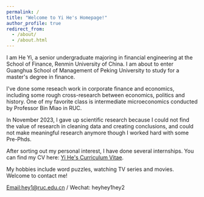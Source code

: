 ```yaml
---
permalink: /
title: "Welcome to Yi He's Homepage!"
author_profile: true
redirect_from: 
  - /about/
  - /about.html
---
```


I am He Yi, a senior undergraduate majoring in financial engineering at the School of Finance, Renmin University of China. I am about to enter Guanghua School of Management of Peking University to study for a master's degree in finance.

I've done some reseach work in corporate finance and economics, including some rough cross-research between economics, politics and history. One of my favorite class is intermediate microeconomics conducted by Professor Bin Miao in RUC.

In November 2023, I gave up scientific research because I could not find the value of research in cleaning data and creating conclusions, and could not make meaningful research anymore though I worked hard with some Pre-Phds.

After sorting out my personal interest, I have done several internships. You can find my CV here: [Yi He's Curriculum Vitae](../assets/Yi_He_CV.pdf).

My hobbies include word puzzles, watching TV series and movies. Welcome to contact me!

[Email:hey1@ruc.edu.cn](mailto:hey1@ruc.edu.cn) / Wechat: heyhey1hey2
